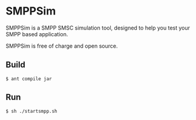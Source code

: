 SMPPSim
=======

SMPPSim is a SMPP SMSC simulation tool, designed to help you test your SMPP based application.

SMPPSim is free of charge and open source.

Build
-----
```
$ ant compile jar
```

Run
---
```
$ sh ./startsmpp.sh
```